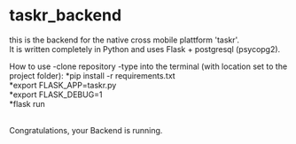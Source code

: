# taskr_backend
this is the backend for the native cross mobile plattform 'taskr'. </br>
It is written completely in Python and uses Flask + postgresql (psycopg2).</br>

How to use
-clone repository
-type into the terminal (with location set to the project folder):
    *pip install -r requirements.txt<br/>
    *export FLASK_APP=taskr.py<br/>
    *export FLASK_DEBUG=1</br>
    *flask run</br></br>
    
Congratulations, your Backend is running.

